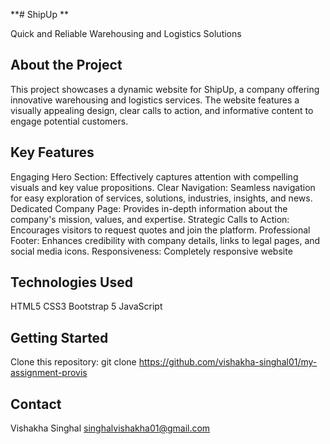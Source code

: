 **# ShipUp **

Quick and Reliable Warehousing and Logistics Solutions

## About the Project

This project showcases a dynamic website for ShipUp, a company offering innovative warehousing and logistics services. The website features a visually appealing design, clear calls to action, and informative content to engage potential customers.

## Key Features

Engaging Hero Section: Effectively captures attention with compelling visuals and key value propositions.
Clear Navigation: Seamless navigation for easy exploration of services, solutions, industries, insights, and news.
Dedicated Company Page: Provides in-depth information about the company's mission, values, and expertise.
Strategic Calls to Action: Encourages visitors to request quotes and join the platform.
Professional Footer: Enhances credibility with company details, links to legal pages, and social media icons.
Responsiveness: Completely responsive website

## Technologies Used

HTML5
CSS3
Bootstrap 5
JavaScript

## Getting Started

Clone this repository: git clone https://github.com/vishakha-singhal01/my-assignment-provis

## Contact

Vishakha Singhal
singhalvishakha01@gmail.com
